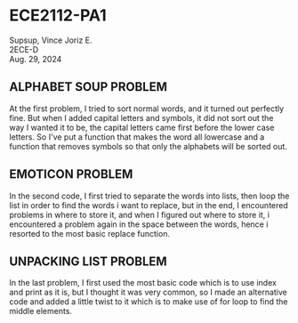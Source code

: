 # ECE2112-PA1
Supsup, Vince Joriz E.  
2ECE-D  
Aug. 29, 2024  
## ALPHABET SOUP PROBLEM
At the first problem, I tried to sort normal words, and it turned out perfectly fine. But when I added capital letters and symbols, it did not sort out the way I wanted it to be, the capital letters came first before the lower case letters. So I've put a function that makes the word all lowercase and a function that removes symbols so that only the alphabets will be sorted out.
## EMOTICON PROBLEM
In the second code, I first tried to separate the words into lists, then loop the list in order to find the words i want to replace, but in the end, I encountered problems in where to store it, and when I figured out where to store it, i encountered a problem again in the space between the words, hence i resorted to the most basic replace function.
## UNPACKING LIST PROBLEM
In the last problem, I first used the most basic code which is to use index and print as it is, but I thought it was very common, so I made an alternative code and added a little twist to it which is to make use of for loop to find the middle elements.
